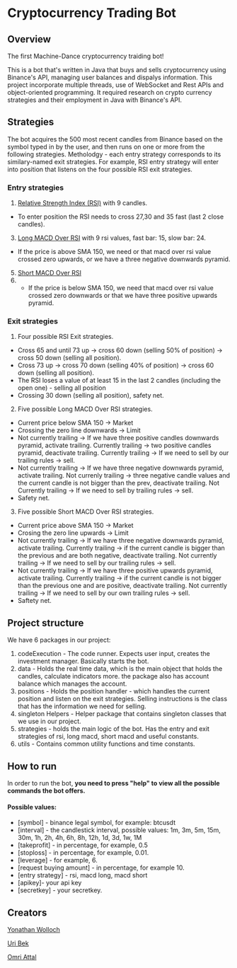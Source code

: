 # Cryptocurrency Trading Bot

## Overview
The first Machine-Dance cryptocurrency traiding bot!

This is a bot that's written in Java that buys and sells cryptocurrency using Binance's API, managing user balances and dispalys information.
This project incorporate multiple threads, use of WebSocket and Rest APIs and object-oriented programming.
It required research on crypto currency strategies and their employment in Java with Binance's API.

## Strategies
The bot acquires the 500 most recent candles from Binance based on the symbol typed in by the user, and then runs on one or more from the following strategies.
Metholodgy - each entry strategy corresponds to its similary-named exit strategies. For example, RSI entry strategy will enter into position that listens on the four possible RSI exit strategies. 

### Entry strategies
1. [Relative Strength Index (RSI)](https://www.investopedia.com/terms/r/rsi.asp) with 9 candles.
* To enter position the RSI needs to cross 27,30 and 35 fast (last 2 close candles).
3. [Long MACD Over RSI](https://www.investopedia.com/terms/m/macd.asp) with 9 rsi values, fast bar: 15, slow bar: 24.
* If the price is above SMA 150, we need or that macd over rsi value crossed zero upwards, or we have a three negative downwards pyramid.
5. [Short MACD Over RSI](https://www.investopedia.com/terms/m/macd.asp)
6. * If the price is below SMA 150, we need that macd over rsi value crossed zero downwards or that we have three positive upwards pyramid.

### Exit strategies
1. Four possible RSI Exit strategies.
* Cross 65 and until 73 up -> cross 60 down (selling 50% of position) -> cross 50 down (selling all position).
* Cross 73 up -> cross 70 down (selling 40% of position) -> cross 60 down (selling all position).
* The RSI loses a value of at least 15 in the last 2 candles (including the open one) - selling all position
* Crossing 30 down (selling all position), safety net.
2. Five possible Long MACD Over RSI strategies.
* Current price below SMA 150 -> Market
* Crossing the zero line downwards -> Limit
* Not currently trailing -> If we have three positive candles downwards pyramid, activate trailing. Currently trailing -> two positive candles pyramid, deactivate trailing. Currently trailing -> If we need to sell by our trailing rules -> sell. 
* Not currently trailing -> If we have three negative downwards pyramid, activate trailing. Not currenly trailing -> three negative candle values and the current candle is not bigger than the prev, deactivate trailing. Not Currently trailing -> If we need to sell by trailing rules -> sell.
* Safety net.
3. Five possible Short MACD Over RSI strategies.
* Current price above SMA 150 -> Market
* Crosing the zero line upwards -> Limit
* Not currently trailing -> If we have three negative downwards pyramid, activate trailing. Currently trailing ->  if the current candle is bigger than the previous and are both negative, deactivate trailing. Not currently trailing -> If we need to sell by our trailing rules -> sell.
* Not currently trailing -> If we have three positive upwards pyramid, activate trailing. Currently trailing -> if the current candle is not bigger than the previous one and are positive, deactivate trailing. Not currently trailing -> If we need to sell by our own trailing rules -> sell.
* Saftety net.

## Project structure
We have 6 packages in our project:
1. codeExecution - The code runner. Expects user input, creates the investment manager. Basically starts the bot.
2. data - Holds the real time data, which is the main object that holds the candles, calculate indicators more. the package also has account balance which manages the account.
3. positions - Holds the position handler - which handles the current position and listen on the exit strategies. Selling instructions is the class that has the information we need for selling.
4. singleton Helpers - Helper package that contains singleton classes that we use in our project.
5. strategies - holds the main logic of the bot. Has the entry and exit strategies of rsi, long macd, short macd and useful constants.
6. utils - Contains common utility functions and time constants.

## How to run
In order to run the bot, **you need to press "help" to view all the possible commands the bot offers.**
#### Possible values:
* [symbol] - binance legal symbol, for example: btcusdt
* [interval] - the candlestick interval, possible values: 1m, 3m, 5m, 15m, 30m, 1h, 2h, 4h, 6h, 8h, 12h, 1d, 3d, 1w, 1M
* [takeprofit] - in percentage, for example, 0.5
* [stoploss] - in percentage, for example, 0.01.
* [leverage] - for example, 6.
* [request buying amount] - in percentage, for example 10. 
* [entry strategy] - rsi, macd long, macd short
* [apikey]- your api key
* [secretkey] - your secretkey.

## Creators
[Yonathan Wolloch](https://github.com/yonathan95)

[Uri Bek](https://github.com/urib94)

[Omri Attal](https://github.com/omriattal)



